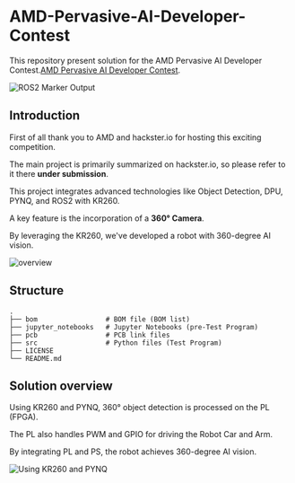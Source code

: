 # AMD-Pervasive-AI-Developer-Contest
This repository present solution for the AMD Pervasive AI Developer Contest.[AMD Pervasive AI Developer Contest](https://www.hackster.io/contests/amd2023).

![ROS2 Marker Output](https://github.com/iotengineer22/AMD-Pervasive-AI-Developer-Contest/imgs/ros2-marker.gif)

## Introduction
First of all thank you to AMD and hackster.io for hosting this exciting competition.

The main project is primarily summarized on hackster.io, so please refer to it there **under submission**.

This project integrates advanced technologies like Object Detection, DPU, PYNQ, and ROS2 with KR260.

A key feature is the incorporation of a **360° Camera**.

By leveraging the KR260, we've developed a robot with 360-degree AI vision.

![overview](https://github.com/iotengineer22/AMD-Pervasive-AI-Developer-Contest/imgs/overview.png)

## Structure
    .
    ├── bom                 # BOM file (BOM list)
    ├── jupyter_notebooks   # Jupyter Notebooks (pre-Test Program)
    ├── pcb                 # PCB link files   
    ├── src                 # Python files (Test Program)   
    ├── LICENSE
    └── README.md

## Solution overview

Using KR260 and PYNQ, 360° object detection is processed on the PL (FPGA).

The PL also handles PWM and GPIO for driving the Robot Car and Arm.

By integrating PL and PS, the robot achieves 360-degree AI vision.

![Using KR260 and PYNQ](https://github.com/iotengineer22/AMD-Pervasive-AI-Developer-Contest/imgs/Using-KR260-and-PYNQ.png)

